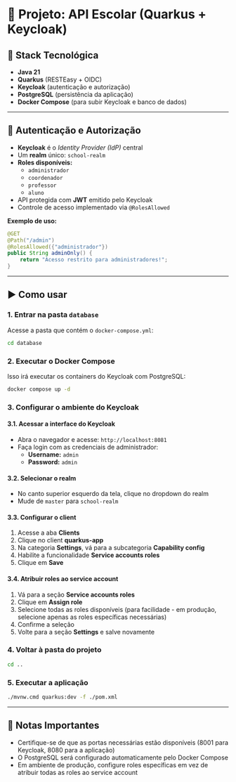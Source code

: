 # 📘 Projeto: API Escolar (Quarkus + Keycloak)

## 🚀 Stack Tecnológica

- **Java 21**
- **Quarkus** (RESTEasy + OIDC)
- **Keycloak** (autenticação e autorização)
- **PostgreSQL** (persistência da aplicação)
- **Docker Compose** (para subir Keycloak e banco de dados)

---

## 🔐 Autenticação e Autorização

- **Keycloak** é o _Identity Provider (IdP)_ central
- Um **realm** único: `school-realm`
- **Roles disponíveis:**
  - `administrador`
  - `coordenador`
  - `professor`
  - `aluno`
- API protegida com **JWT** emitido pelo Keycloak
- Controle de acesso implementado via `@RolesAllowed`

**Exemplo de uso:**

```java
@GET
@Path("/admin")
@RolesAllowed({"administrador"})
public String adminOnly() {
    return "Acesso restrito para administradores!";
}
```

---

## ▶️ Como usar

### 1. Entrar na pasta `database`

Acesse a pasta que contém o `docker-compose.yml`:

```bash
cd database
```

### 2. Executar o Docker Compose

Isso irá executar os containers do Keycloak com PostgreSQL:

```bash
docker compose up -d
```

### 3. Configurar o ambiente do Keycloak

#### 3.1. Acessar a interface do Keycloak

- Abra o navegador e acesse: `http://localhost:8081`
- Faça login com as credenciais de administrador:
  - **Username:** `admin`
  - **Password:** `admin`

#### 3.2. Selecionar o realm

- No canto superior esquerdo da tela, clique no dropdown do realm
- Mude de `master` para `school-realm`

#### 3.3. Configurar o client

1. Acesse a aba **Clients**
2. Clique no client **quarkus-app**
3. Na categoria **Settings**, vá para a subcategoria **Capability config**
4. Habilite a funcionalidade **Service accounts roles**
5. Clique em **Save**

#### 3.4. Atribuir roles ao service account

1. Vá para a seção **Service accounts roles**
2. Clique em **Assign role**
3. Selecione todas as roles disponíveis (para facilidade - em produção, selecione apenas as roles específicas necessárias)
4. Confirme a seleção
5. Volte para a seção **Settings** e salve novamente

### 4. Voltar à pasta do projeto

```bash
cd ..
```

### 5. Executar a aplicação

```bash
./mvnw.cmd quarkus:dev -f ./pom.xml
```

---

## 🔧 Notas Importantes

- Certifique-se de que as portas necessárias estão disponíveis (8001 para Keycloak, 8080 para a aplicação)
- O PostgreSQL será configurado automaticamente pelo Docker Compose
- Em ambiente de produção, configure roles específicas em vez de atribuir todas as roles ao service account
